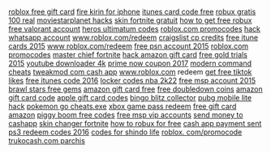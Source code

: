 <a href="https://lookerstudio.google.com/reporting/b473adcb-c40a-4ea8-9604-74d0a6eee244/page/PKW9C">roblox free gift card</a>
<a href="https://lookerstudio.google.com/reporting/32bf438b-ecae-415d-9552-424d2247990d/page/DjD">fire kirin for iphone</a>
<a href="https://lookerstudio.google.com/reporting/f2a7d3c6-3247-45fa-8d7c-2c8569b5cb90/page/DjD">itunes card code free</a>
<a href="https://lookerstudio.google.com/reporting/e544e1b7-0674-43d7-8e4a-1bb3e37fe676/page/DjD">robux gratis 100 real</a>
<a href="https://lookerstudio.google.com/reporting/71f0b455-6579-4929-b2ee-71788a83e209/page/DjD">moviestarplanet hacks</a>
<a href="https://lookerstudio.google.com/reporting/62295c68-eb87-4805-a648-5aad4bc6d637/page/DjD">skin fortnite gratuit</a>
<a href="https://lookerstudio.google.com/reporting/eae31fe7-2698-4fdb-b449-0892a238a6d4/page/DjD">how to get free robux</a>
<a href="https://lookerstudio.google.com/reporting/130b2494-4db7-4b41-85f8-9f462444db70/page/Fr26C">free valorant account</a>
<a href="https://lookerstudio.google.com/u/0/reporting/d0202c67-2ee6-40cc-ab23-96214cd69645/page/DjD">heros ultimatum codes</a>
<a href="https://lookerstudio.google.com/reporting/045dd725-4a5e-4c35-abe1-4a2be5b0b497/page/DjD">roblox.com promocodes</a>
<a href="https://lookerstudio.google.com/reporting/595be1b0-48ce-4cf8-bb72-36ee27ca7b2f/page/cRb6C">hack whatsapp account</a>
<a href="https://lookerstudio.google.com/reporting/67020fae-ecae-4ccc-b8fc-1c7723a416e5/page/DjD">www.roblox.com/redeem</a>
<a href="https://lookerstudio.google.com/reporting/19bc886f-9df2-4b5a-8155-44b0d2ab523d/page/DjD">craigslist cp credits</a>
<a href="https://lookerstudio.google.com/reporting/0997899b-e116-4e5c-b055-4b1537f8c25a/page/DjD">free itune cards 2015</a>
<a href="https://lookerstudio.google.com/reporting/67020fae-ecae-4ccc-b8fc-1c7723a416e5/page/DjD">www roblox.com/redeem</a>
<a href="https://lookerstudio.google.com/reporting/ab3c6091-bb90-4ae8-9b44-f547ed014a8d/page/DjD">free psn account 2015</a>
<a href="https://lookerstudio.google.com/reporting/60a05120-358c-4f5d-861e-33e9a3bf7fcb/page/DjD">roblox.com promocodes</a>
<a href="https://lookerstudio.google.com/reporting/983c2208-577d-443a-9f68-028e8874ac33/page/DjD">master chief fortnite</a>
<a href="https://lookerstudio.google.com/reporting/546491f7-2c9c-4ddd-9887-0600c7db486b/page/DjD">hack amazon gift card</a>
<a href="https://lookerstudio.google.com/reporting/d1996a7b-86c0-4f59-89e1-c492238d7a17/page/DjD">free gold trials 2015</a>
<a href="https://lookerstudio.google.com/reporting/1c1f4b3c-2bb5-4a61-86a0-fee416d5dcf6/page/DjD">youtube downloader 4k</a>
<a href="https://lookerstudio.google.com/reporting/25159bdc-7288-443d-8b48-05f43dd31de0/page/DjD">prime now coupon 2017</a>
<a href="https://lookerstudio.google.com/s/mphrN_TN2jQ">modern command cheats</a>
<a href="https://lookerstudio.google.com/reporting/2db73042-26d3-479a-b6e8-0ef7743e7f4e/page/bqfAD">tweakmod com cash app</a>
<a href="https://lookerstudio.google.com/s/o_f1giQZD7s">www.roblox.com redeem</a>
<a href="https://lookerstudio.google.com/reporting/850c8246-c5eb-492c-8539-58f394904621/page/qgTDD">get free tiktok likes</a>
<a href="https://lookerstudio.google.com/reporting/b9f2b131-6b17-4896-b8cf-71274b8938d4/page/DjD">free itunes code 2016</a>
<a href="https://lookerstudio.google.com/s/pA6aCCwtyps">locker codes nba 2k22</a>
<a href="https://lookerstudio.google.com/reporting/4eab0431-2395-44ee-b7ea-0208f8484a54/page/DjD">free msp account 2015</a>
<a href="https://lookerstudio.google.com/s/v4OAtLTSra0">brawl stars free gems</a>
<a href="https://lookerstudio.google.com/reporting/3b008b78-c6b1-4eb0-bb3d-b814736e0d7f/page/DjD">amazon gift card free</a>
<a href="https://lookerstudio.google.com/s/iIpQ8mFb2t4">free doubledown coins</a>
<a href="https://lookerstudio.google.com/reporting/575b4244-668d-498f-9de8-622cea771b75/page/DjD">amazon gift card code</a>
<a href="https://lookerstudio.google.com/reporting/1f1d8970-fc07-4b25-ab14-11eb95b5dd7b/page/DjD">apple gift card codes</a>
<a href="https://lookerstudio.google.com/reporting/c2aae8d6-c469-43ad-a640-90be0ae7d4cf/page/DjD">bingo blitz collector</a>
<a href="https://lookerstudio.google.com/s/vjxmPeygqyI">pubg mobile lite hack</a>
<a href="https://lookerstudio.google.com/reporting/c22784cf-83b8-457d-99cc-0863ebaee7aa/page/DjD">pokemon go cheats.exe</a>
<a href="https://lookerstudio.google.com/reporting/4e93605a-feee-4a4c-bc8b-8836ec42b85c/page/DjD">xbox game pass redeem</a>
<a href="https://lookerstudio.google.com/reporting/4e0a6894-2d99-4015-95c3-84309aafaf86/page/DjD">free gift card amazon</a>
<a href="https://lookerstudio.google.com/s/ibiWHWJciCY">piggy boom free codes</a>
<a href="https://lookerstudio.google.com/reporting/52c7919a-ac56-443a-881c-cbeac117b39f/page/DjD">free msp vip accounts</a>
<a href="https://lookerstudio.google.com/reporting/14cce04b-30ab-4bc1-8b6c-1914f1b7ac91/page/DjD">send money to cashapp</a>
<a href="https://lookerstudio.google.com/reporting/c6cdd40c-2ca5-49ff-8cc8-ccfbae38b2d5/page/DjD">skin changer fortnite</a>
<a href="https://lookerstudio.google.com/reporting/5fe4adb3-bbc6-4c22-86cc-a2c69742fde2/page/DjD">how to robux for free</a>
<a href="https://lookerstudio.google.com/reporting/6c4d4a98-0508-421c-affc-7e90d936594b/page/DjD">cash app payment sent</a>
<a href="https://lookerstudio.google.com/reporting/ee0d1fc8-df68-469b-88ff-9cbc143ee171/page/DjD">ps3 redeem codes 2016</a>
<a href="https://lookerstudio.google.com/reporting/eb0a41f9-f049-4671-9b33-79a7b7ed7a78/page/DjD">codes for shindo life</a>
<a href="https://lookerstudio.google.com/reporting/045dd725-4a5e-4c35-abe1-4a2be5b0b497/page/DjD">roblox. com/promocode</a>
<a href="https://lookerstudio.google.com/reporting/aefba25d-42e4-403b-93a4-76f502245c89/page/DjD">trukocash.com parchis</a>
